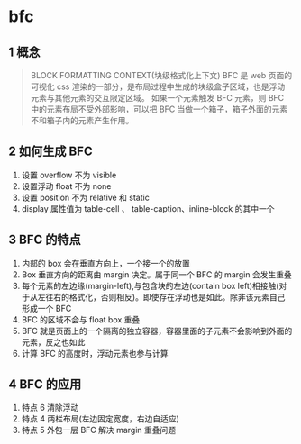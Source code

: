 # bfc

## 1 概念

> BLOCK FORMATTING CONTEXT(块级格式化上下文)
> BFC 是 web 页面的可视化 css 渲染的一部分，是布局过程中生成的块级盒子区域，也是浮动元素与其他元素的交互限定区域。
> 如果一个元素触发 BFC 元素，则 BFC 中的元素布局不受外部影响，可以把 BFC 当做一个箱子，箱子外面的元素不和箱子内的元素产生作用。

## 2 如何生成 BFC

1. 设置 overflow 不为 visible
2. 设置浮动 float 不为 none
3. 设置 position 不为 relative 和 static
4. display 属性值为 table-cell 、 table-caption、inline-block 的其中一个

## 3 BFC 的特点

1. 内部的 box 会在垂直方向上，一个接一个的放置
2. Box 垂直方向的距离由 margin 决定。属于同一个 BFC 的 margin 会发生重叠
3. 每个元素的左边缘(margin-left),与包含块的左边(contain box left)相接触(对于从左往右的格式化，否则相反)。即使存在浮动也是如此。除非该元素自己形成一个 BFC
4. BFC 的区域不会与 float box 重叠
5. BFC 就是页面上的一个隔离的独立容器，容器里面的子元素不会影响到外面的元素，反之也如此
6. 计算 BFC 的高度时，浮动元素也参与计算

## 4 BFC 的应用

1. 特点 6 清除浮动
2. 特点 4 两栏布局(左边固定宽度，右边自适应)
3. 特点 5 外包一层 BFC 解决 margin 重叠问题
